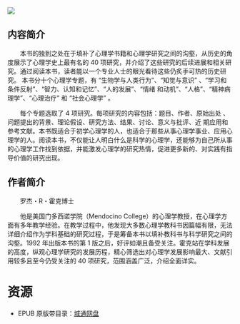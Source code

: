 ![](http://img3m5.ddimg.cn/16/6/23780905-1_u_1.jpg)

## 内容简介

　　本书的独到之处在于填补了心理学书籍和心理学研究之间的沟壑，从历史的角度展示了心理学史上最有名的 40 项研究，并介绍了这些研究的后续进展和相关研究。通过阅读本书，读者能以一个专业人士的眼光看待这些仍炙手可热的历史研究。 本书分十个心理学专题，有 “生物学与人类行为”、“知觉与意识” 、“学习和条件反射”、“智力、认知和记忆”、“人的发展”、“情绪 和动机”、“人格”、“精神病理学”、“心理治疗” 和 “社会心理学” 。

　　每个专题选取了 4 项研究。每项研究的内容包括：题目、作者、原始出处 、问题提出的背景、理论假设、研究方法、结果、讨论、意义与批评、近 期应用和参考文献。本书既适合于初学心理学的人，也适合于那些从事心理学事业、应用心理学的人。阅读本书，不仅能让人明白什么是科学的心理学，还能够为自己所从事的心理学工作找到依据，并能激发心理学的研究热情，促进更多新的、对实践有指导价值的研究出现。

## 作者简介

　　罗杰・R・霍克博士

　　他是美国门多西诺学院（Mendocino College）的心理学教授，在心理学方面有多年教学经验。在教学过程中，他发现大多数心理学教科书因篇幅有限，无法详细介绍作为学科基础的研究过程，于是筹备本书以填补教科书与科学研究之间的沟壑。1992 年出版本书的第 1 版之后，好评如潮且备受关注。霍克站在学科发展的高度，纵观心理学研究的发展历程，精心筛选出对心理学发展影响最大、文献引用较多且至今仍受关注的 40 项研究，范围涵盖广泛，介绍全面详实。

# 资源

* EPUB 原版带目录：[城通网盘](https://u11215426.pipipan.com/fs/11215426-373827041)
